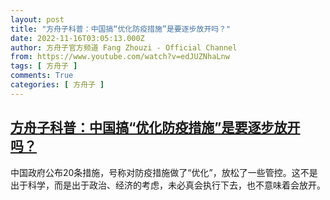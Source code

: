 ```yaml
---
layout: post
title: "方舟子科普：中国搞“优化防疫措施”是要逐步放开吗？"
date: 2022-11-16T03:05:13.000Z
author: 方舟子官方频道 Fang Zhouzi - Official Channel
from: https://www.youtube.com/watch?v=edJUZNhaLnw
tags: [ 方舟子 ]
comments: True
categories: [ 方舟子 ]
---
```

<!--1668567913000-->
[方舟子科普：中国搞“优化防疫措施”是要逐步放开吗？](https://www.youtube.com/watch?v=edJUZNhaLnw)
------

<div>
中国政府公布20条措施，号称对防疫措施做了“优化”，放松了一些管控。这不是出于科学，而是出于政治、经济的考虑，未必真会执行下去，也不意味着会放开。
</div>
